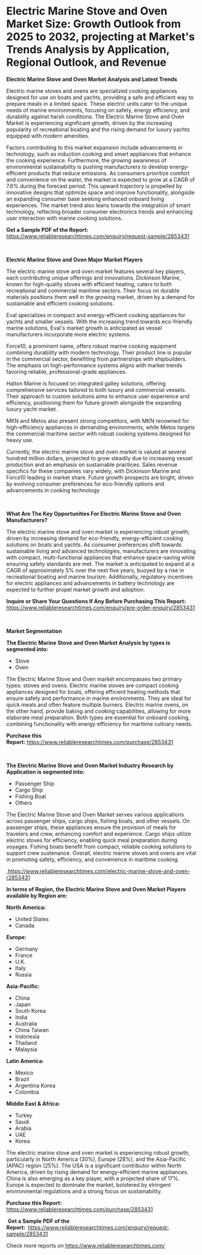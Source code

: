 <p><h1>Electric Marine Stove and Oven Market Size: Growth Outlook from 2025 to 2032, projecting at Market's Trends Analysis by Application, Regional Outlook, and Revenue</h1></p><p><strong>Electric Marine Stove and Oven Market Analysis and Latest Trends</strong></p>
<p><p>Electric marine stoves and ovens are specialized cooking appliances designed for use on boats and yachts, providing a safe and efficient way to prepare meals in a limited space. These electric units cater to the unique needs of marine environments, focusing on safety, energy efficiency, and durability against harsh conditions. The Electric Marine Stove and Oven Market is experiencing significant growth, driven by the increasing popularity of recreational boating and the rising demand for luxury yachts equipped with modern amenities.</p><p>Factors contributing to this market expansion include advancements in technology, such as induction cooking and smart appliances that enhance the cooking experience. Furthermore, the growing awareness of environmental sustainability is pushing manufacturers to develop energy-efficient products that reduce emissions. As consumers prioritize comfort and convenience on the water, the market is expected to grow at a CAGR of 7.6% during the forecast period. This upward trajectory is propelled by innovative designs that optimize space and improve functionality, alongside an expanding consumer base seeking enhanced onboard living experiences. The market trend also leans towards the integration of smart technology, reflecting broader consumer electronics trends and enhancing user interaction with marine cooking solutions.</p></p>
<p><strong>Get a Sample PDF of the Report:&nbsp;</strong> <a href="https://www.reliableresearchtimes.com/enquiry/request-sample/2853431?utm_campaign=3034&utm_medium=2&utm_source=Github&utm_content=ia&utm_term=12032025&utm_id=electric-marine-stove-and-oven">https://www.reliableresearchtimes.com/enquiry/request-sample/2853431</a></p>
<p>&nbsp;</p>
<p><strong>Electric Marine Stove and Oven Major Market Players</strong></p>
<p><p>The electric marine stove and oven market features several key players, each contributing unique offerings and innovations. Dickinson Marine, known for high-quality stoves with efficient heating, caters to both recreational and commercial maritime sectors. Their focus on durable materials positions them well in the growing market, driven by a demand for sustainable and efficient cooking solutions.</p><p>Eval specializes in compact and energy-efficient cooking appliances for yachts and smaller vessels. With the increasing trend towards eco-friendly marine solutions, Eval's market growth is anticipated as vessel manufacturers incorporate more electric systems.</p><p>Force10, a prominent name, offers robust marine cooking equipment combining durability with modern technology. Their product line is popular in the commercial sector, benefiting from partnerships with shipbuilders. The emphasis on high-performance systems aligns with market trends favoring reliable, professional-grade appliances.</p><p>Halton Marine is focused on integrated galley solutions, offering comprehensive services tailored to both luxury and commercial vessels. Their approach to custom solutions aims to enhance user experience and efficiency, positioning them for future growth alongside the expanding luxury yacht market.</p><p>MKN and Metos also present strong competitors, with MKN renowned for high-efficiency appliances in demanding environments, while Metos targets the commercial maritime sector with robust cooking systems designed for heavy use.</p><p>Currently, the electric marine stove and oven market is valued at several hundred million dollars, projected to grow steadily due to increasing vessel production and an emphasis on sustainable practices. Sales revenue specifics for these companies vary widely, with Dickinson Marine and Force10 leading in market share. Future growth prospects are bright, driven by evolving consumer preferences for eco-friendly options and advancements in cooking technology.</p></p>
<p>&nbsp;</p>
<p><strong>What Are The Key Opportunities For Electric Marine Stove and Oven Manufacturers?</strong></p>
<p><p>The electric marine stove and oven market is experiencing robust growth, driven by increasing demand for eco-friendly, energy-efficient cooking solutions on boats and yachts. As consumer preferences shift towards sustainable living and advanced technologies, manufacturers are innovating with compact, multi-functional appliances that enhance space-saving while ensuring safety standards are met. The market is anticipated to expand at a CAGR of approximately 5% over the next five years, buoyed by a rise in recreational boating and marine tourism. Additionally, regulatory incentives for electric appliances and advancements in battery technology are expected to further propel market growth and adoption.</p></p>
<p><strong>Inquire or Share Your Questions If Any Before Purchasing This Report:</strong> <a href="https://www.reliableresearchtimes.com/enquiry/pre-order-enquiry/2853431?utm_campaign=3034&utm_medium=2&utm_source=Github&utm_content=ia&utm_term=12032025&utm_id=electric-marine-stove-and-oven">https://www.reliableresearchtimes.com/enquiry/pre-order-enquiry/2853431</a></p>
<p>&nbsp;</p>
<p><strong>Market Segmentation</strong></p>
<p><strong>The Electric Marine Stove and Oven Market Analysis by types is segmented into:</strong></p>
<p><ul><li>Stove</li><li>Oven</li></ul></p>
<p><p>The Electric Marine Stove and Oven market encompasses two primary types: stoves and ovens. Electric marine stoves are compact cooking appliances designed for boats, offering efficient heating methods that ensure safety and performance in marine environments. They are ideal for quick meals and often feature multiple burners. Electric marine ovens, on the other hand, provide baking and cooking capabilities, allowing for more elaborate meal preparation. Both types are essential for onboard cooking, combining functionality with energy efficiency for maritime culinary needs.</p></p>
<p><strong>Purchase this Report:&nbsp;</strong><a href="https://www.reliableresearchtimes.com/purchase/2853431?utm_campaign=3034&utm_medium=2&utm_source=Github&utm_content=ia&utm_term=12032025&utm_id=electric-marine-stove-and-oven">https://www.reliableresearchtimes.com/purchase/2853431</a></p>
<p>&nbsp;</p>
<p><strong>The Electric Marine Stove and Oven Market Industry Research by Application is segmented into:</strong></p>
<p><ul><li>Passenger Ship</li><li>Cargo Ship</li><li>Fishing Boat</li><li>Others</li></ul></p>
<p><p>The Electric Marine Stove and Oven Market serves various applications across passenger ships, cargo ships, fishing boats, and other vessels. On passenger ships, these appliances ensure the provision of meals for travelers and crew, enhancing comfort and experience. Cargo ships utilize electric stoves for efficiency, enabling quick meal preparation during voyages. Fishing boats benefit from compact, reliable cooking solutions to support crew sustenance. Overall, electric marine stoves and ovens are vital in promoting safety, efficiency, and convenience in maritime cooking.</p></p>
<p><a href="https://www.reliableresearchtimes.com/electric-marine-stove-and-oven-r2853431?utm_campaign=3034&utm_medium=2&utm_source=Github&utm_content=ia&utm_term=12032025&utm_id=electric-marine-stove-and-oven">&nbsp;https://www.reliableresearchtimes.com/electric-marine-stove-and-oven-r2853431</a></p>
<p><strong>In terms of Region, the Electric Marine Stove and Oven Market Players available by Region are:</strong></p>
<p>
    <p> <strong> North America: </strong>
        <ul>
            <li>United States</li>
            <li>Canada</li>
        </ul>
        </p> 
    <p> <strong> Europe: </strong>
        <ul>
            <li>Germany</li>
            <li>France</li>
            <li>U.K.</li>
            <li>Italy</li>
            <li>Russia</li>
        </ul>
        </p> 
    <p> <strong> Asia-Pacific: </strong>
        <ul>
            <li>China</li>
            <li>Japan</li>
            <li>South Korea</li>
            <li>India</li>
            <li>Australia</li>
            <li>China Taiwan</li>
            <li>Indonesia</li>
            <li>Thailand</li>
            <li>Malaysia</li>
        </ul>
        </p> 
    <p> <strong> Latin America: </strong>
        <ul>
            <li>Mexico</li>
            <li>Brazil</li>
            <li>Argentina Korea</li>
            <li>Colombia</li>
        </ul>
        </p> 
    <p> <strong> Middle East & Africa: </strong>
        <ul>
            <li>Turkey</li>
            <li>Saudi</li>
            <li>Arabia</li>
            <li>UAE</li>
            <li>Korea</li>
        </ul>
    </p>
    </p>
<p><p>The electric marine stove and oven market is experiencing robust growth, particularly in North America (30%), Europe (28%), and the Asia-Pacific (APAC) region (25%). The USA is a significant contributor within North America, driven by rising demand for energy-efficient marine appliances. China is also emerging as a key player, with a projected share of 17%. Europe is expected to dominate the market, bolstered by stringent environmental regulations and a strong focus on sustainability.</p></p>
<p><strong>Purchase this Report: </strong><a href="https://www.reliableresearchtimes.com/purchase/2853431?utm_campaign=3034&utm_medium=2&utm_source=Github&utm_content=ia&utm_term=12032025&utm_id=electric-marine-stove-and-oven">https://www.reliableresearchtimes.com/purchase/2853431</a></p>
<p>&nbsp;<strong>Get a Sample PDF of the Report:&nbsp;&nbsp;</strong><a href="https://www.reliableresearchtimes.com/enquiry/request-sample/2853431?utm_campaign=3034&utm_medium=2&utm_source=Github&utm_content=ia&utm_term=12032025&utm_id=electric-marine-stove-and-oven">https://www.reliableresearchtimes.com/enquiry/request-sample/2853431</a></p>
<p><strong></strong></p>
<p>Check more reports on <a href="https://www.reliableresearchtimes.com/?utm_campaign=3034&utm_medium=2&utm_source=Github&utm_content=ia&utm_term=12032025&utm_id=electric-marine-stove-and-oven">https://www.reliableresearchtimes.com/</a></p>